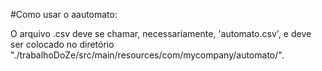 #Como usar o aautomato:

O arquivo .csv deve se chamar, necessariamente, 'automato.csv', e deve ser colocado no diretório "./trabalhoDoZe/src/main/resources/com/mycompany/automato/".
